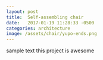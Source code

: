 ```yaml
---
layout: post
title:  Self-assembling chair
date:   2017-01-19 11:28:33 -0500
categories: architecture
image: /assets/chair/yupo-ends.png
---
```


sample text this project is awesome